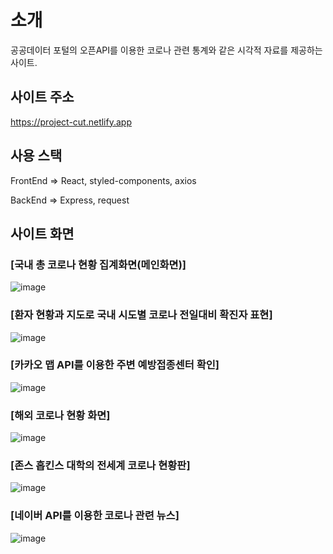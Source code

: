 # 소개

공공데이터 포털의 오픈API를 이용한 코로나 관련 통계와 같은 시각적 자료를 제공하는 사이트.

## 사이트 주소

https://project-cut.netlify.app

## 사용 스택

FrontEnd
=> React, styled-components,  axios

BackEnd
=> Express, request

## 사이트 화면

### [국내 총 코로나 현황 집계화면(메인화면)]
![image](https://user-images.githubusercontent.com/51808985/146557756-707e1047-afc1-4985-b405-5dd8c3c034bb.png)

### [환자 현황과 지도로 국내 시도별 코로나 전일대비 확진자 표현]
![image](https://user-images.githubusercontent.com/51808985/146557815-0f383bfc-f082-4bd7-b3d5-9b1c152cd647.png)

### [카카오 맵 API를 이용한 주변 예방접종센터 확인]
![image](https://user-images.githubusercontent.com/51808985/146557835-5e177d5b-ea6a-47c4-adf2-fea12a10bd03.png)

### [해외 코로나 현황 화면]
![image](https://user-images.githubusercontent.com/51808985/146557857-6d74028e-8f69-4d19-968c-608dcb003a90.png)

### [존스 홉킨스 대학의 전세계 코로나 현황판]
![image](https://user-images.githubusercontent.com/51808985/146557884-b54d4445-ef69-4cbc-9766-056ea8aaa3a6.png)

### [네이버 API를 이용한 코로나 관련 뉴스]
![image](https://user-images.githubusercontent.com/51808985/146557901-303876e4-5073-4320-9e83-04c1ed50b425.png)

